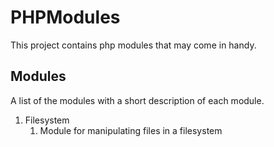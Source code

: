 # PHPModules

 This project contains php modules that may come in handy.


## Modules

A list of the modules with a short description of each module.
   1) Filesystem
        1) Module for manipulating files in a filesystem
         